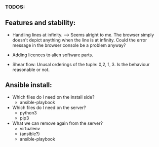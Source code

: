 ### TODOS:


## Features and stability:

* Handling lines at infinity.
 --> Seems alright to me. The browser simply doesn't depict anything when the line is at infinity. Could
     the error message in the browser console be a problem anyway?

* Adding licences to alien software parts.

* Shear flow: Unusal orderings of the tuple: 0,2, 1, 3.
 Is the behaviour reasonable or not.


## Ansible install:

* Which files do I need on the install side?
    * ansible-playbook
* Which files do I need on the server?
    * python3
    * pip3
* What we can remove again from the server?
    * virtualenv
    * (ansible?)
    * ansible-playbook